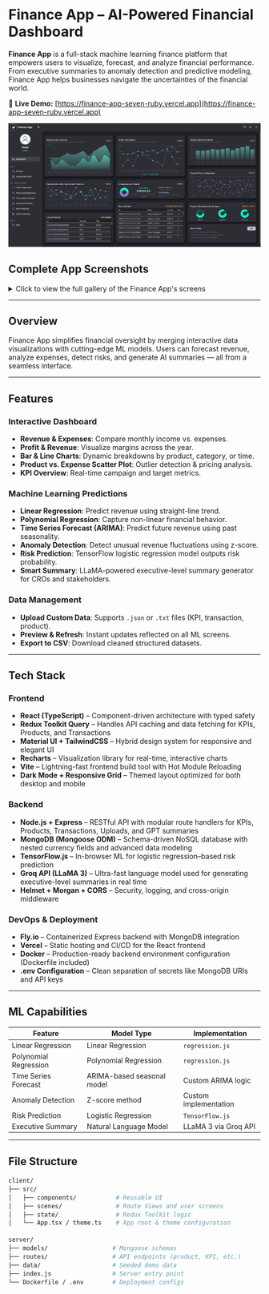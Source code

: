# Finance App – AI-Powered Financial Dashboard

**Finance App** is a full-stack machine learning finance platform that empowers users to visualize, forecast, and analyze financial performance. From executive summaries to anomaly detection and predictive modeling, Finance App helps businesses navigate the uncertainties of the financial world.

🔗 **Live Demo:** [https://finance-app-seven-ruby.vercel.app](https://finance-app-seven-ruby.vercel.app)  

![Dashboard Preview](./client/public/app-screen.png)

## Complete App Screenshots

<details>
<summary>Click to view the full gallery of the Finance App's screens</summary>

<div style="display: flex; overflow-x: auto; gap: 12px; padding: 16px 0;">

  <!-- Landing Pages -->
  <img src="./client/public/landinghero-screen.png" width="400" alt="Landing - Hero Section" />
  <img src="./client/public/landingfeatures-screen.png" width="400" alt="Landing - Features Section" />
  <img src="./client/public/landingfaq-screen.png" width="400" alt="Landing - FAQ Section" />
  <img src="./client/public/landingcontact-screen.png" width="400" alt="Landing - Contact Section" />

  <!-- Core Dashboard -->
  <img src="./client/public/app-screen.png" width="400" alt="Main Dashboard Overview" />
  <img src="./client/public/mydata-screen.png" width="400" alt="My Data Table View" />
  <img src="./client/public/uploadnewdata-screen.png" width="400" alt="Upload New Data Screen" />

  <!-- ML Visualizations -->
  <img src="./client/public/linearregression-screen.png" width="400" alt="Linear Regression Graph" />
  <img src="./client/public/polynomialregression-screen.png" width="400" alt="Polynomial Regression Graph" />
  <img src="./client/public/timeseriesforecast-screen.png" width="400" alt="Time Series Forecast (ARIMA)" />
  <img src="./client/public/riskpredictionlabel-screen.png" width="400" alt="Risk Prediction (Label Format)" />
  <img src="./client/public/riskpredictionline-screen.png" width="400" alt="Risk Prediction (Line Format)" />
  <img src="./client/public/anomolydetection-screen.png" width="400" alt="Anomaly Detection" />
  <img src="./client/public/smartsummary-screen.png" width="400" alt="Smart Summary – Executive Report" />

</div>

</details>



---

## Overview

Finance App simplifies financial oversight by merging interactive data visualizations with cutting-edge ML models. Users can forecast revenue, analyze expenses, detect risks, and generate AI summaries — all from a seamless interface.

---

## Features

### Interactive Dashboard
- **Revenue & Expenses**: Compare monthly income vs. expenses.
- **Profit & Revenue**: Visualize margins across the year.
- **Bar & Line Charts**: Dynamic breakdowns by product, category, or time.
- **Product vs. Expense Scatter Plot**: Outlier detection & pricing analysis.
- **KPI Overview**: Real-time campaign and target metrics.

### Machine Learning Predictions
- **Linear Regression**: Predict revenue using straight-line trend.
- **Polynomial Regression**: Capture non-linear financial behavior.
- **Time Series Forecast (ARIMA)**: Predict future revenue using past seasonality.
- **Anomaly Detection**: Detect unusual revenue fluctuations using z-score.
- **Risk Prediction**: TensorFlow logistic regression model outputs risk probability.
- **Smart Summary**: LLaMA-powered executive-level summary generator for CROs and stakeholders.

### Data Management
- **Upload Custom Data**: Supports `.json` or `.txt` files (KPI, transaction, product).
- **Preview & Refresh**: Instant updates reflected on all ML screens.
- **Export to CSV**: Download cleaned structured datasets.

---

## Tech Stack

### Frontend
- **React (TypeScript)** – Component-driven architecture with typed safety
- **Redux Toolkit Query** – Handles API caching and data fetching for KPIs, Products, and Transactions
- **Material UI + TailwindCSS** – Hybrid design system for responsive and elegant UI
- **Recharts** – Visualization library for real-time, interactive charts
- **Vite** – Lightning-fast frontend build tool with Hot Module Reloading
- **Dark Mode + Responsive Grid** – Themed layout optimized for both desktop and mobile

### Backend
- **Node.js + Express** – RESTful API with modular route handlers for KPIs, Products, Transactions, Uploads, and GPT summaries
- **MongoDB (Mongoose ODM)** – Schema-driven NoSQL database with nested currency fields and advanced data modeling
- **TensorFlow.js** – In-browser ML for logistic regression–based risk prediction
- **Groq API (LLaMA 3)** – Ultra-fast language model used for generating executive-level summaries in real time
- **Helmet + Morgan + CORS** – Security, logging, and cross-origin middleware

### DevOps & Deployment
- **Fly.io** – Containerized Express backend with MongoDB integration
- **Vercel** – Static hosting and CI/CD for the React frontend
- **Docker** – Production-ready backend environment configuration (Dockerfile included)
- **.env Configuration** – Clean separation of secrets like MongoDB URIs and API keys


---

## ML Capabilities

| Feature               | Model Type              | Implementation         |
|----------------------|--------------------------|-------------------------|
| Linear Regression      | Linear Regression         | `regression.js`         |
| Polynomial Regression   | Polynomial Regression     | `regression.js`         |
| Time Series Forecast  | ARIMA-based seasonal model| Custom ARIMA logic      |
| Anomaly Detection     | Z-score method            | Custom implementation   |
| Risk Prediction       | Logistic Regression       | `TensorFlow.js`         |
| Executive Summary     | Natural Language Model    | LLaMA 3 via Groq API    |

---

## File Structure

```bash
client/
├── src/
│   ├── components/           # Reusable UI
│   ├── scenes/               # Route Views and user screens
│   ├── state/                # Redux Toolkit logic
│   └── App.tsx / theme.ts    # App root & theme configuration

server/
├── models/                  # Mongoose schemas
├── routes/                  # API endpoints (product, KPI, etc.)
├── data/                    # Seeded demo data
├── index.js                 # Server entry point
└── Dockerfile / .env        # Deployment configs
